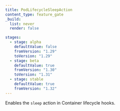 ```yaml
---
title: PodLifecycleSleepAction
content_type: feature_gate
_build:
  list: never
  render: false

stages:
  - stage: alpha 
    defaultValue: false
    fromVersion: "1.29"
    toVersion: "1.29"
  - stage: beta 
    defaultValue: true
    fromVersion: "1.30"
    toVersion: "1.31"
  - stage: stable
    defaultValue: true
    fromVersion: "1.32"
---
```

Enables the `sleep` action in Container lifecycle hooks.
